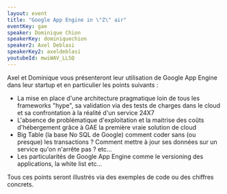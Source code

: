 ```yaml
---
layout: event
title: "Google App Engine in \"Z\" air"
eventKey: gae
speaker: Dominique Chion
speakerKey: dominiquechion
speaker2: Axel Deblasi
speakerKey2: axeldeblasi
youtubeId: mwiWAV_LLSQ
---
```


Axel et Dominique vous présenteront leur utilisation de Google App Engine dans leur startup et en particulier les points suivants :
- La mise en place d'une architecture pragmatique loin de tous les frameworks "hype", sa validation via des tests de charges dans le cloud et sa confrontation à la réalité d'un service 24X7
- L'absence de problématique d'exploitation et la maitrise des coûts d'hébergement grâce à GAE la première vraie solution de cloud
- Big Table (la base No SQL de Google) comment coder sans (ou presque) les transactions ? Comment mettre à jour ses données sur un service qu'on n'arrête pas ? etc...
- Les particularités de Google App Engine comme le versioning des applications, la white list etc...

Tous ces points seront illustrés via des exemples de code ou des chiffres concrets.